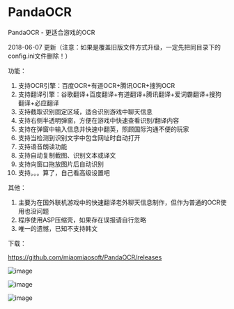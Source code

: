 # PandaOCR
PandaOCR - 更适合游戏的OCR

2018-06-07 更新（注意：如果是覆盖旧版文件方式升级，一定先把同目录下的config.ini文件删除！）

功能：
1. 支持OCR引擎：百度OCR+有道OCR+腾讯OCR+搜狗OCR
2. 支持翻译引擎：谷歌翻译+百度翻译+有道翻译+腾讯翻译+爱词霸翻译+搜狗翻译+必应翻译
3. 支持截取识别固定区域，适合识别游戏中聊天信息
4. 支持右侧半透明弹窗，方便在游戏中快速查看识别/翻译内容
5. 支持在弹窗中输入信息并快速中翻英，照顾国际沟通不便的玩家
6. 支持当检测到识别文字中包含网址时自动打开
7. 支持语音朗读功能
8. 支持自动复制截图、识别文本或译文
9. 支持向窗口拖放图片后自动识别
10. 支持。。。算了，自己看高级设置吧

其他：
1. 主要为在国外联机游戏中的快速翻译老外聊天信息制作，但作为普通的OCR使用也没问题
2. 程序使用ASP压缩壳，如果存在误报请自行忽略
3. 唯一的遗憾，已知不支持韩文

下载：

https://github.com/miaomiaosoft/PandaOCR/releases

![image](https://raw.githubusercontent.com/miaomiaosoft/PandaOCR/master/images/002.png)

![image](https://raw.githubusercontent.com/miaomiaosoft/PandaOCR/master/images/003.png)

![image](https://raw.githubusercontent.com/miaomiaosoft/PandaOCR/master/images/001.jpg)
